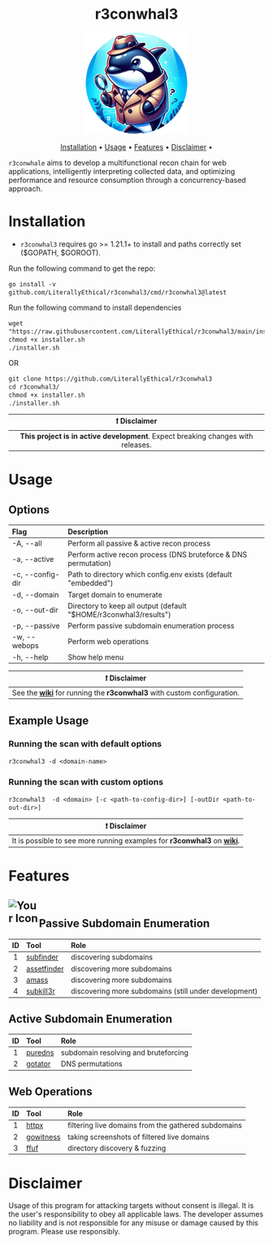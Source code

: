<div align="center">
  <h1>r3conwhal3</h1>
</div>

<p align="center">
  <img src="assets/images/r3conwhal3.png" alt="r3conwhal3 Logo" class="img-circle" width=200 height=200>
</p>

<p align="center">
  <a href="#installation">Installation</a> •
  <a href="#usage">Usage</a> •
  <a href="#features">Features</a> •
  <a href="#disclaimer">Disclaimer</a> •
</p>

`r3conwhale` aims to develop a multifunctional recon chain for web applications, intelligently interpreting collected data, and optimizing performance and resource consumption through a concurrency-based approach.

# Installation

- `r3conwhal3` requires go >= 1.21.1+ to install and paths correctly set ($GOPATH, $GOROOT).

Run the following command to get the repo:

```
go install -v github.com/LiterallyEthical/r3conwhal3/cmd/r3conwhal3@latest
```

Run the following command to install dependencies

```
wget "https://raw.githubusercontent.com/LiterallyEthical/r3conwhal3/main/installer.sh"
chmod +x installer.sh
./installer.sh
```

OR

```
git clone https://github.com/LiterallyEthical/r3conwhal3
cd r3conwhal3/
chmod +x installer.sh
./installer.sh
```

<div align="center">
  
| :exclamation:  **Disclaimer**  |
|:-------------------:|
| **This project is in active development**. Expect breaking changes with releases. |

</div>

# Usage

## Options

| Flag             | Description                                                       |
| :--------------- | :---------------------------------------------------------------- |
| -A, --all        | Perform all passive & active recon process                        |
| -a, --active     | Perform active recon process (DNS bruteforce & DNS permutation)   |
| -c, --config-dir | Path to directory which config.env exists (default "embedded")    |
| -d, --domain     | Target domain to enumerate                                        |
| -o, --out-dir    | Directory to keep all output (default "$HOME/r3conwhal3/results") |
| -p, --passive    | Perform passive subdomain enumeration process                     |
| -w, --webops     | Perform web operations                                            |
| -h, --help       | Show help menu                                                    |

<div align="center">

|                                                   :exclamation: **Disclaimer**                                                    |
| :-------------------------------------------------------------------------------------------------------------------------------: |
| See the [**wiki**](https://github.com/LiterallyEthical/r3conwhal3/wiki) for running the **r3conwhal3** with custom configuration. |

</div>

## Example Usage

### Running the scan with default options

```
r3conwhal3 -d <domain-name>
```

### Running the scan with custom options

```
r3conwhal3  -d <domain> [-c <path-to-config-dir>] [-outDir <path-to-out-dir>]
```

<div align="center">

|                                                             :exclamation: **Disclaimer**                                                              |
| :---------------------------------------------------------------------------------------------------------------------------------------------------: |
| It is possible to see more running examples for **r3conwhal3** on [**wiki**](https://github.com/LiterallyEthical/r3conwhal3/wiki/0x01%E2%80%90Usage). |

</div>

# Features

## <div style="position: relative; display: flex; align-items: flex-end;"><img src="assets/images/inspector_gadget.ico" alt="Your Icon" width="60" height="60"> Passive Subdomain Enumeration

| ID  | Tool                                                                      | Role                                                  |
| :-: | :------------------------------------------------------------------------ | :---------------------------------------------------- |
|  1  | [subfinder](https://github.com/projectdiscovery/subfinder)                | discovering subdomains                                |
|  2  | [assetfinder](https://github.com/tomnomnom/assetfinder)                   | discovering more subdomains                           |
|  3  | [amass](https://github.com/owasp-amass/amass)                             | discovering more subdomains                           |
|  4  | [subkill3r](https://github.com/LiterallyEthical/r3conwhal3/pkg/subkill3r) | discovering more subdomains (still under development) |

## Active Subdomain Enumeration

| ID  | Tool                                           | Role                                 |
| :-: | :--------------------------------------------- | :----------------------------------- |
|  1  | [puredns](https://github.com/d3mondev/puredns) | subdomain resolving and bruteforcing |
|  2  | [gotator](https://github.com/Josue87/gotator)  | DNS permutations                     |

## Web Operations

| ID  | Tool                                                           | Role                                                |
| :-: | :------------------------------------------------------------- | :-------------------------------------------------- |
|  1  | [httpx](https://github.com/projectdiscovery/httpx/tree/v1.3.7) | filtering live domains from the gathered subdomains |
|  2  | [gowitness](https://github.com/sensepost/gowitness)            | taking screenshots of filtered live domains         |
|  3  | [ffuf](https://github.com/ffuf/ffuf)                           | directory discovery & fuzzing                       |

# Disclaimer

Usage of this program for attacking targets without consent is illegal. It is the user's responsibility to obey all applicable laws. The developer assumes no liability and is not responsible for any misuse or damage caused by this program. Please use responsibly.

